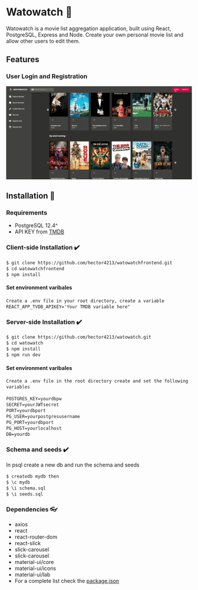 # Watowatch :movie_camera:

Watowatch is a movie list aggregation application, built using React, PostgreSQL, Express and Node. Create your own personal movie list and allow other users to edit them.

## Features

### User Login and Registration

<img src='/screenshots/register.gif' width='600px'/>

## Installation :file_folder:

### Requirements

- PostgreSQL 12.4^
- API KEY from [TMDB](https://developers.themoviedb.org/3)

### Client-side Installation :heavy_check_mark:

    $ git clone https://github.com/hector4213/watowatchfrontend.git
    $ cd watowatchfrontend
    $ npm install

#### Set environment varibales

    Create a .env file in your root directory, create a variable REACT_APP_TVDB_APIKEY='Your TMDB variable here"

### Server-side Installation :heavy_check_mark:

    $ git clone https://github.com/hector4213/watowatch.git
    $ cd watowatch
    $ npm install
    $ npm run dev

#### Set environment varibales

    Create a .env file in the root directory create and set the following variables

    POSTGRES_KEY=yourdbpw
    SECRET=yourJWTsecret
    PORT=yourdbport
    PG_USER=yourpostgresusername
    PG_PORT=yourdbport
    PG_HOST=yourlocalhost
    DB=yourdb

### Schema and seeds :heavy_check_mark:

In psql create a new db and run the schema and seeds

    $ createdb mydb then
    $ \c mydb
    $ \i schema.sql
    $ \i seeds.sql

### Dependencies :eyeglasses:

- axios
- react
- react-router-dom
- react-slick
- slick-carousel
- slick-carousel
- material-ui/core
- material-ui/icons
- material-ui/lab
- For a complete list check the [package.json](https://github.com/hector4213/watowatch/blob/master/package.json)
